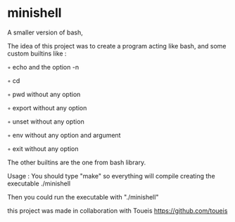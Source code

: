 # minishell
A smaller version of bash,

The idea of this project was to create a program acting like bash,
 and some custom builtins like :
 
◦ echo and the option -n

◦ cd

◦ pwd without any option

◦ export without any option

◦ unset without any option

◦ env without any option and argument

◦ exit without any option

The other builtins are the one from bash library.


Usage : You should type "make" so everything will compile creating the executable ./minishell

Then you could run the executable with "./minishell"

this project was made in collaboration with Toueis https://github.com/toueis
